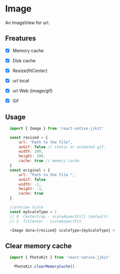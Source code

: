 # Image

An ImageView for url.

## **Freatures**

- [x] Memory cache
- [x] Disk cache
- [x] Resize(fitCenter)
- [x] url local 
- [x] url Web (image/gif)
- [x] Gif


## **Usage**

```javascript
  import { Image } from 'react-native-jjkit'

  const resized = {
      url: "Path to the file",
      asGif: false // static or animated gif.
      width: 200, 
      height: 200,
      cache: true // memory cache
  }
  const original = {
      url: "Path to the file ",
      asGif: false
      width: -1, 
      height: -1, 
      cache: true 
  }

  //preview Scale 
  const myScaleType = 1
  // 0  CenterCrop - scaleAspectFill (default)
  // 1  fitCenter - scaleAspectFit

  <Image data={resized} scaleType={myScaleType} >

```


## **Clear memory cache**

```javascript
  import { PhotoKit } from 'react-native-jjkit'

    PhotoKit.clearMemoryCache()

```
